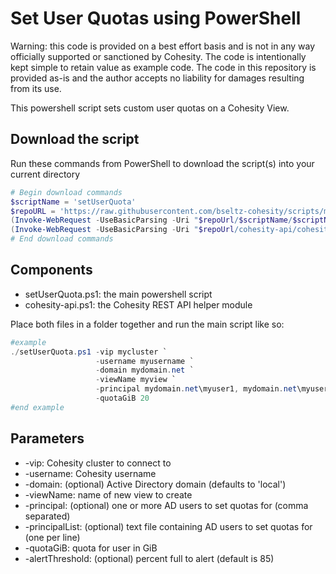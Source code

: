 # Set User Quotas using PowerShell

Warning: this code is provided on a best effort basis and is not in any way officially supported or sanctioned by Cohesity. The code is intentionally kept simple to retain value as example code. The code in this repository is provided as-is and the author accepts no liability for damages resulting from its use.

This powershell script sets custom user quotas on a Cohesity View.

## Download the script

Run these commands from PowerShell to download the script(s) into your current directory

```powershell
# Begin download commands
$scriptName = 'setUserQuota'
$repoURL = 'https://raw.githubusercontent.com/bseltz-cohesity/scripts/master/powershell'
(Invoke-WebRequest -UseBasicParsing -Uri "$repoUrl/$scriptName/$scriptName.ps1").content | Out-File "$scriptName.ps1"; (Get-Content "$scriptName.ps1") | Set-Content "$scriptName.ps1"
(Invoke-WebRequest -UseBasicParsing -Uri "$repoUrl/cohesity-api/cohesity-api.ps1").content | Out-File cohesity-api.ps1; (Get-Content cohesity-api.ps1) | Set-Content cohesity-api.ps1
# End download commands
```

## Components

* setUserQuota.ps1: the main powershell script
* cohesity-api.ps1: the Cohesity REST API helper module

Place both files in a folder together and run the main script like so:

```powershell
#example
./setUserQuota.ps1 -vip mycluster `
                   -username myusername `
                   -domain mydomain.net `
                   -viewName myview `
                   -principal mydomain.net\myuser1, mydomain.net\myuser2 `
                   -quotaGiB 20
#end example
```

## Parameters

* -vip: Cohesity cluster to connect to
* -username: Cohesity username
* -domain: (optional) Active Directory domain (defaults to 'local')
* -viewName: name of new view to create
* -principal: (optional) one or more AD users to set quotas for (comma separated)
* -principalList: (optional) text file containing AD users to set quotas for (one per line)
* -quotaGiB: quota for user in GiB
* -alertThreshold: (optional) percent full to alert (default is 85)

